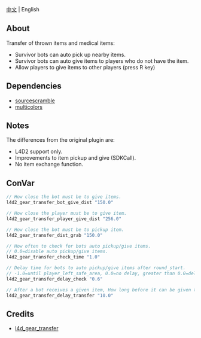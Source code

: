 [中文](./README.md) | English

## About
Transfer of thrown items and medical items:
- Survivor bots can auto pick up nearby items.
- Survivor bots can auto give items to players who do not have the item.
- Allow players to give items to other players (press R key)

## Dependencies
- [sourcescramble](https://github.com/nosoop/SMExt-SourceScramble) 
- [multicolors](https://github.com/fdxx/l4d2_plugins/tree/main/multicolors)

## Notes
The differences from the original plugin are:
- L4D2 support only.
- Improvements to item pickup and give (SDKCall).
- No item exchange function.

## ConVar
```c
// How close the bot must be to give items.
l4d2_gear_transfer_bot_give_dist "150.0"

// How close the player must be to give item.
l4d2_gear_transfer_player_give_dist "256.0"

// How close the bot must be to pickup item.
l4d2_gear_transfer_dist_grab "150.0"

// How often to check for bots auto pickup/give items. 
// 0.0=disable auto pickup/give items.
l4d2_gear_transfer_check_time "1.0"

// Delay time for bots to auto pickup/give items after round_start.
// -1.0=until player_left_safe_area, 0.0=no delay, greater than 0.0=delay time.
l4d2_gear_transfer_delay_check "0.6"

// After a bot receives a given item, How long before it can be given to another player again.
l4d2_gear_transfer_delay_transfer "10.0"
```

## Credits
- [l4d_gear_transfer](https://forums.alliedmods.net/showthread.php?t=137616) 


